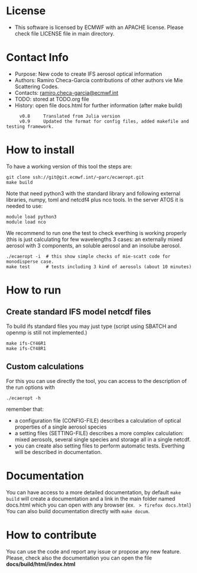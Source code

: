 
# License
  - This software is licensed by ECMWF with an APACHE license. Please check file LICENSE file in main directory.

# Contact Info

  - Purpose:  New code to create IFS aerosol optical information
  - Authors:  Ramiro Checa-Garcia
              contributions of other authors vie Mie Scattering Codes.
  - Contacts: ramiro.checa-garcia@ecmwf.int
  - TODO:     stored at TODO.org file
  - History:  open file docs.html for further information (after make build)

```
     v0.8     Translated from Julia version
     v0.9     Updated the format for config files, added makefile and testing framework.
```

# How to install

To have a working version of this tool the steps are:

```
git clone ssh://git@git.ecmwf.int/~parc/ecaeropt.git
make build
```

Note that need python3 with the standard library and following external libraries, numpy, toml and netcdf4 plus nco tools. In the server ATOS it is needed to use:
```
module load python3
module load nco
```

We recommend to run one the test to check everthing is working properly (this is just calculating for few wavelengths 3 cases: an externally mixed aerosol with 3 components, an soluble aerosol and an insolube aerosol.

```
./ecaeropt -i  # this show simple checks of mie-scatt code for monodisperse case.
make test      # tests including 3 kind of aerosols (about 10 minutes)
```

# How to run

## Create standard IFS model netcdf files

To build ifs standard files you may just type (script using SBATCH and openmp is still not implemented.)

```
make ifs-CY46R1
make ifs-CY48R1
```

## Custom calculations

For this you can use directly the tool, you can access to the description of the run options with

```
./ecaeropt -h 
```

remember that:

-  a configuration file (CONFIG-FILE) describes a calculation of optical properties of a single aerosol species
-  a setting files (SETTING-FILE) describes a more complex calculation: mixed aerosols, several single species and storage all in a single netcdf.
-  you can create also setting files to perform automatic tests. Everthing will be described in documentation.

# Documentation

You can have access to a more detailed documentation, by default `make build` will create a documentation and a link in the main folder named docs.html which you can open with any browser (ex. ` > firefox docs.html`)
You can also build documentation directly with `make docum`.

# How to contribute

You can use the code and report any issue or propose any new feature. Please, check also
the documentation you can open the file **docs/build/html/index.html**



